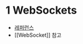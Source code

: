 # 1 WebSockets

- [레퍼런스](https://docs.spring.io/spring-framework/reference/web/webflux-websocket.html)
- [[WebSocket]] 참고
